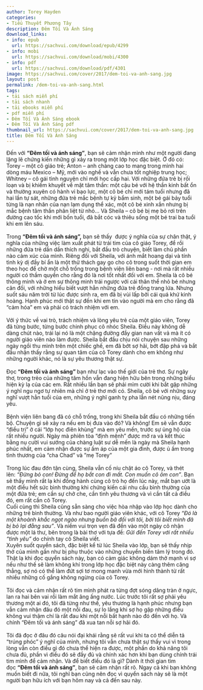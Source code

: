```yaml
---
author: Torey Hayden
categories:
- Tiểu Thuyết Phương Tây
description: Đêm Tối Và Ánh Sáng
download_links:
- info: epub
  url: https://sachvui.com/download/epub/4299
- info: mobi
  url: https://sachvui.com/download/mobi/4300
- info: pdf
  url: https://sachvui.com/download/pdf/4301
image: https://sachvui.com/cover/2017/dem-toi-va-anh-sang.jpg
layout: post
permalink: /dem-toi-va-anh-sang.html
tags:
- tải sách miễn phí
- tải sách nhanh
- tải ebooks miễn phí
- pdf miễn phí
- Đêm Tối Và Ánh Sáng ebook
- Đêm Tối Và Ánh Sáng pdf
thumbnail_url: https://sachvui.com/cover/2017/dem-toi-va-anh-sang.jpg
title: Đêm Tối Và Ánh Sáng
---
```


 <div class="item-desc text-justify"> <p>Đến với <strong>“Đêm tối và ánh sáng”</strong>, bạn sẽ cảm nhận mình như một người đang lặng lẽ chứng kiến những gì xảy ra trong một lớp học đặc biệt. Ở đó có: Torey – một cô giáo trẻ; Anton – anh chàng cao to mang trong mình hai dòng máu Mexico – Mỹ, mới vào nghề và vẫn chưa tốt nghiệp trung học; Whitney – cô gái tình nguyện chỉ mới học cấp hai. Với những đứa trẻ bị rối loạn và bị khiếm khuyết về mặt tâm thần: một cậu bé với hệ thần kinh bất ổn và thường xuyên có hành vi bạo lực, một cô bé chỉ mới tám tuổi nhưng đã hai lần tự sát, những đứa trẻ mắc bệnh tự kỷ bẩm sinh, một bé gái bảy tuổi từng là nạn nhân của nạn lạm dụng thể xác, một cô bé xinh xắn nhưng bị mắc bệnh tâm thần phân liệt từ nhỏ… Và Sheila – cô bé bị mẹ bỏ rơi trên đường cao tốc khi mới bốn tuổi, đã bắt cóc và thiêu sống một bé trai ba tuổi khi em lên sáu.<br><br>Trong <strong>“Đêm tối và ánh sáng”,</strong> bạn sẽ thấy  được ý nghĩa của sự chân thật, ý nghĩa của những việc làm xuất phát từ trái tim của cô giáo Torey, để rồi những đứa trẻ dần dần thích nghi, bắt đầu trò chuyện, biết làm chủ phần nào cảm xúc của mình. Riêng đối với Sheila, với ánh mắt hoang dại và tính tình kỳ dị đầy bí ẩn là một thử thách gay go cho cô trong suốt thời gian em theo học để chờ một chỗ trống trong bệnh viện liên bang - nơi mà rất nhiều người có thầm quyền cho rằng đó là nơi tốt nhất đối với em. Sheila là cô bé thông minh và ở em sự thông minh trái ngược với cái thân thể nhỏ bé nhưng cân đối, với những hiểu biết vượt hẳn những đứa trẻ đồng trang lứa. Nhưng suốt sáu năm trời từ lúc được sinh ra, em đã bị vùi lấp bởi cái quá khứ kinh hoàng. Hạnh phúc mới thật sự đến khi em tin vào người mà em cho rằng đã “cảm hóa” em và phải có trách nhiệm với em.<br><br>Với ý thức về vai trò, trách nhiệm và lòng yêu trẻ của một giáo viên, Torey đã từng bước, từng bước chinh phục cô nhóc Sheila. Điều này không dễ dàng chút nào, trái lại nó là một chặng đường đầy gian nan vất vả mà ít có người giáo viên nào làm được. Sheila bắt đầu chịu nói chuyện sau những ngày ngồi thu mình trên một chiếc ghế, em đã bớt sợ hãi, bớt đập phá và bắt đầu nhận thấy rằng sự quan tâm của cô Torey dành cho em không như những người khác, nó là sự yêu thương thật sự.<br><br>Đọc<strong> “Đêm tối và ánh sáng” </strong>bạn như lạc vào thế giới của trẻ thơ. Sự ngây thơ, trong trẻo của những tâm hồn vẫn đang hiện hữu bên trong những biểu hiện kỳ lạ của các em. Rất nhiều lần bạn sẽ phải mỉm cười khi bắt gặp những ý nghĩ ngu ngơ tự nhiên mà chỉ ở trẻ thơ mới có. Sheila, cô bé với những suy nghĩ vượt hẳn tuổi của em, những ý nghĩ ganh tỵ pha lẫn nét nũng nịu, đáng yêu.<br><br>Bệnh viện liên bang đã có chỗ trống, trong khi Sheila bắt đầu có những tiến bộ. Chuyện gì sẽ xảy ra nếu em bị đưa vào đó? Và không! Em sẽ vẫn được “điều trị” ở cái “lớp học điên khùng” mà em yêu mến, trước sự ủng hộ của rất nhiều người. Ngày mà phiên tòa “định mệnh” được mở ra và kết thúc bằng nụ cười vui sướng của chàng luật sư dễ mến là ngày mà Sheila hạnh phúc nhất, em cảm nhận được sự ấm áp của một gia đình, được ủ ấm trong tình thương của “cha Chad” và ”mẹ Torey”<br><br>Trong lúc đau đớn tận cùng, Sheila vẫn cố níu chặt áo cô Torey, và thét lên: <em>“Đừng bỏ con! Đừng để họ bắt con đi mất. Con muốn cô ôm con”</em>. Bạn sẽ thấy mình rất lạ khi đồng hành cùng cô trò họ đến lúc này, mắt bạn ướt là một điều hết sức bình thường khi chứng kiến cái nhu cầu bình thường của một đứa trẻ; em cần sự chở che, cần tình yêu thương và vì cần tất cả điều đó, em rất cần cô Torey.<br>Cuối cùng thì Sheila cũng sẵn sàng cho việc hòa nhập vào lớp học dành cho những trẻ bình thường. Và như bao người giáo viên khác, với cô Torey <em>“Đó là một khoảnh khắc ngọt ngào nhưng buồn bã đối với tôi, bởi tôi biết mình đã bị bỏ lại đằng sau”</em>. Và niềm vui trọn vẹn đã đến vào một ngày cô nhận được một lá thư, bên trong là bài thơ với tựa đề: <em>Gửi đến Torey với rất nhiều “tình yêu”</em> do chính tay cô Sheila viết.<br>Xuyên suốt quyển sách, đặc biệt kể từ lúc Sheila vào lớp, bạn sẽ thấy nhịp thở của mình gần như bị phụ thuộc vào những chuyển biến tâm lý trong đó. Thật lạ khi đọc quyển sách này, bạn có cảm giác không dám thở mạnh vì sợ nếu như thế sẽ làm không khí trong lớp học đặc biệt này càng thêm căng thẳng, sợ nó có thể làm đứt sợi tơ mong manh vừa mới hình thành từ rất nhiều những cố gắng không ngừng của cô Torey.<br><br>Tôi đọc và cảm nhận rất rõ tim mình phát ra từng đợt sóng dâng tràn ở ngực, lan ra hai bên vai rồi làm mắt âng ấng nước. Lúc trước tôi rất sợ phải yêu thương một ai đó, tôi đã từng như thế, yêu thương là hạnh phúc nhưng bạn vẫn cảm nhận đâu đó một nỗi đau, sự lo lắng khi sợ họ gặp những điều không vui thậm chí là rất đau khi một nỗi bất hạnh nào đó đến với họ. Và chính “Đêm tối và ánh sáng” đã xua tan nỗi sợ hãi đó.<br><br>Tôi đã đọc ở đâu đó câu nói đại khái rằng sẽ rất vui khi ta có thể diễn tả “trúng phóc” ý nghĩ của mình, nhưng tôi vẫn chưa thật sự thấy vui vì trong lòng vẫn còn điều gì đó chưa thể hiện ra được, một phần do khả năng tôi chưa đủ, phần vì điều đó sẽ đầy đủ và chính xác hơn khi bạn dùng chính trái tim mình để cảm nhận. Và để biết điều đó là gì? Dành ít thời gian tìm đọc <strong>“Đêm tối và ánh sáng”</strong>, bạn sẽ cảm nhận rất rõ. Ngay cả khi bạn không muốn biết đi nữa, tôi nghĩ bạn cũng nên đọc vì quyển sách này sẽ là một người bạn hữu ích với bạn hôm nay và cả đến sau này.<br> </p> </div>